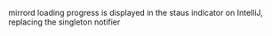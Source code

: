 mirrord loading progress is displayed in the staus indicator on IntelliJ, replacing the singleton notifier
